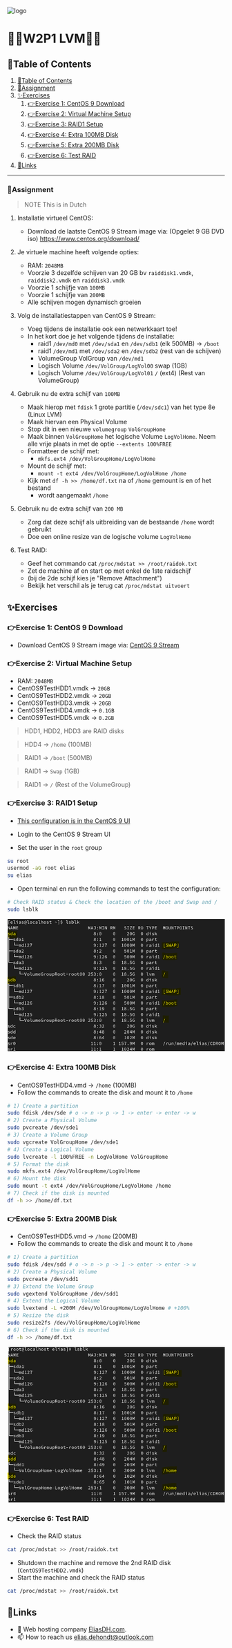 ![logo](https://eliasdh.com/assets/media/images/logo-github.png)
# 💙🤍W2P1 LVM🤍💙

## 📘Table of Contents

1. [📘Table of Contents](#📘table-of-contents)
2. [📝Assignment](#📝assignment)
3. [✨Exercises](#✨exercises)
    1. [👉Exercise 1: CentOS 9 Download](#👉exercise-1-centos-9-download)
    2. [👉Exercise 2: Virtual Machine Setup](#👉exercise-2-virtual-machine-setup)
    3. [👉Exercise 3: RAID1 Setup](#👉exercise-3-raid1-setup)
    4. [👉Exercise 4: Extra 100MB Disk](#👉exercise-4-extra-100mb-disk)
    5. [👉Exercise 5: Extra 200MB Disk](#👉exercise-5-extra-200mb-disk)
    6. [👉Exercise 6: Test RAID](#👉exercise-6-test-raid)
4. [🔗Links](#🔗links)

---

### 📝Assignment 
> NOTE This is in Dutch

1. Installatie virtueel CentOS:
    - Download de laatste CentOS 9 Stream image via: (Opgelet 9 GB DVD iso) https://www.centos.org/download/

2. Je virtuele machine heeft volgende opties:
    - RAM: `2048MB`
    - Voorzie 3 dezelfde schijven van 20 GB bv `raiddisk1.vmdk`, `raiddisk2.vmdk` en `raiddisk3.vmdk`
    - Voorzie 1 schijfje van `100MB`
    - Voorzie 1 schijfje van `200MB`
    - Alle schijven mogen dynamisch groeien

3. Volg de installatiestappen van CentOS 9 Stream:
    - Voeg tijdens de installatie ook een netwerkkaart toe!
    - In het kort doe je het volgende tijdens de installatie:
        - raid1 `/dev/md0` met `/dev/sda1` en `/dev/sdb1` (elk 500MB) -> `/boot`
        - raid1 `/dev/md1` met `/dev/sda2` en `/dev/sdb2` (rest van de schijven)
        - VolumeGroup VolGroup van `/dev/md1`
        - Logisch Volume `/dev/VolGroup/LogVol00` swap (1GB)
        - Logisch Volume `/dev/VolGroup/LogVol01` `/` (ext4) (Rest van VolumeGroup)

4. Gebruik nu de extra schijf van `100MB`
    - Maak hierop met `fdisk` 1 grote partitie (`/dev/sdc1`) van het type 8e (Linux LVM)
    - Maak hiervan een Physical Volume
    - Stop dit in een nieuwe `volumegroup` `VolGroupHome`
    - Maak binnen `VolGroupHome` het logische Volume `LogVolHome`. Neem alle vrije plaats in met de optie `--extents 100%FREE`
    - Formatteer de schijf met:
        - `mkfs.ext4 /dev/VolGroupHome/LogVolHome`
    - Mount de schijf met:
        - `mount -t ext4 /dev/VolGroupHome/LogVolHome /home`
    - Kijk met `df -h >> /home/df.txt` na of `/home` gemount is en of het bestand
        - wordt aangemaakt `/home`

5. Gebruik nu de extra schijf van `200 MB`
    - Zorg dat deze schijf als uitbreiding van de bestaande `/home` wordt gebruikt
    - Doe een online resize van de logische volume `LogVolHome`

6. Test RAID:
    - Geef het commando cat `/proc/mdstat >> /root/raidok.txt`
    - Zet de machine af en start op met enkel de 1ste raidschijf
    - (bij de 2de schijf kies je "Remove Attachment")
    - Bekijk het verschil als je terug cat `/proc/mdstat uitvoert`

## ✨Exercises

### 👉Exercise 1: CentOS 9 Download

- Download CentOS 9 Stream image via: [CentOS 9 Stream](https://mirrors.centos.org/mirrorlist?path=/9-stream/BaseOS/x86_64/iso/CentOS-Stream-9-latest-x86_64-dvd1.iso&redirect=1&protocol=https)


### 👉Exercise 2: Virtual Machine Setup

- RAM: `2048MB`
- CentOS9TestHDD1.vmdk -> `20GB`
- CentOS9TestHDD2.vmdk -> `20GB`
- CentOS9TestHDD3.vmdk -> `20GB`
- CentOS9TestHDD4.vmdk -> `0.1GB`
- CentOS9TestHDD5.vmdk -> `0.2GB`

> HDD1, HDD2, HDD3 are RAID disks

> HDD4 -> `/home` (100MB)

> RAID1 -> `/boot` (500MB)

> RAID1 -> `Swap` (1GB)

> RAID1 -> `/` (Rest of the VolumeGroup)

### 👉Exercise 3: RAID1 Setup

- [This configuration is in the CentOS 9 UI](https://www.youtube.com/watch?v=4p2TH7Fwvqs)

- Login to the CentOS 9 Stream UI
- Set the user in the `root` group
```bash
su root
usermod -aG root elias
su elias
```
- Open terminal en run the following commands to test the configuration:
```bash
# Check RAID status & Check the location of the /boot and Swap and /
sudo lsblk
```

![Images](/Images/W2P1-LVM-1.png)

### 👉Exercise 4: Extra 100MB Disk

- CentOS9TestHDD4.vmd -> `/home` (100MB)
- Follow the commands to create the disk and mount it to `/home`
```bash
# 1) Create a partition
sudo fdisk /dev/sde # o -> n -> p -> 1 -> enter -> enter -> w
# 2) Create a Physical Volume
sudo pvcreate /dev/sde1
# 3) Create a Volume Group
sudo vgcreate VolGroupHome /dev/sde1
# 4) Create a Logical Volume
sudo lvcreate -l 100%FREE -n LogVolHome VolGroupHome
# 5) Format the disk
sudo mkfs.ext4 /dev/VolGroupHome/LogVolHome
# 6) Mount the disk
sudo mount -t ext4 /dev/VolGroupHome/LogVolHome /home
# 7) Check if the disk is mounted
df -h >> /home/df.txt
```

### 👉Exercise 5: Extra 200MB Disk

- CentOS9TestHDD5.vmd -> `/home` (200MB)
- Follow the commands to create the disk and mount it to `/home`
```bash
# 1) Create a partition
sudo fdisk /dev/sdd # o -> n -> p -> 1 -> enter -> enter -> w
# 2) Create a Physical Volume
sudo pvcreate /dev/sdd1
# 3) Extend the Volume Group
sudo vgextend VolGroupHome /dev/sdd1
# 4) Extend the Logical Volume
sudo lvextend -L +200M /dev/VolGroupHome/LogVolHome # +100%
# 5) Resize the disk
sudo resize2fs /dev/VolGroupHome/LogVolHome
# 6) Check if the disk is mounted
df -h >> /home/df.txt
```

![Images](/Images/W2P1-LVM-2.png)

### 👉Exercise 6: Test RAID

- Check the RAID status
```bash
cat /proc/mdstat >> /root/raidok.txt
```

- Shutdown the machine and remove the 2nd RAID disk (`CentOS9TestHDD2.vmdk`)
- Start the machine and check the RAID status
```bash
cat /proc/mdstat >> /root/raidok.txt
```

## 🔗Links
- 👯 Web hosting company [EliasDH.com](https://eliasdh.com).
- 📫 How to reach us elias.dehondt@outlook.com